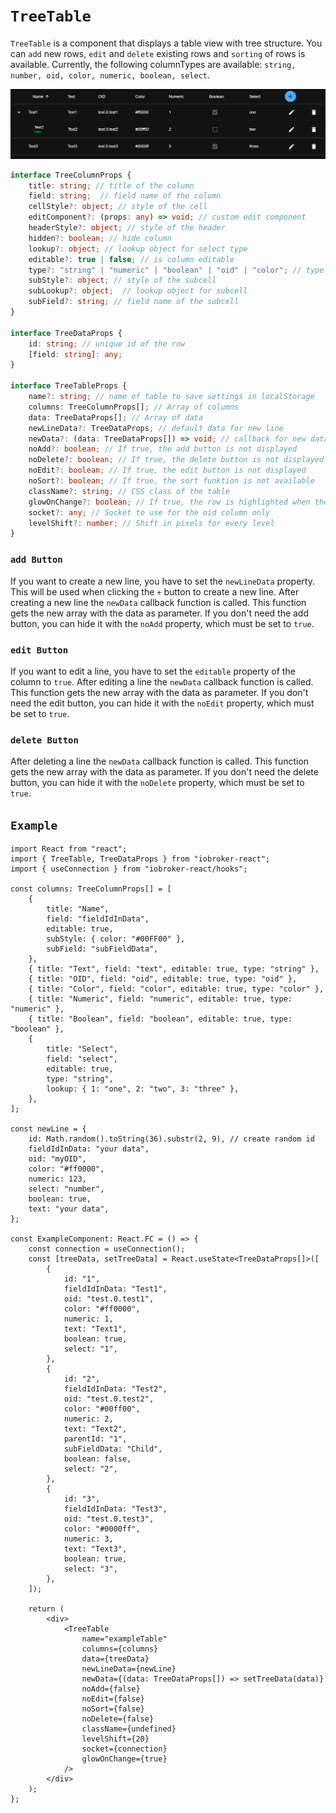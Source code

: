 # `TreeTable`

`TreeTable` is a component that displays a table view with tree structure.
You can `add` new rows, `edit` and `delete` existing rows and `sorting` of rows is available.
Currently, the following columnTypes are available: `string, number, oid, color, numeric, boolean, select`.

![TreeTable](../_images/TreeTable.png)
```ts
interface TreeColumnProps {
	title: string; // title of the column
	field: string;  // field name of the column
	cellStyle?: object; // style of the cell
	editComponent?: (props: any) => void; // custom edit component
	headerStyle?: object; // style of the header
	hidden?: boolean; // hide column
	lookup?: object; // lookup object for select type
	editable?: true | false; // is column editable
	type?: "string" | "numeric" | "boolean" | "oid" | "color"; // type of the column
	subStyle?: object; // style of the subcell
	subLookup?: object;  // lookup object for subcell
	subField?: string; // field name of the subcell
}

interface TreeDataProps {
	id: string; // unique id of the row
	[field: string]: any;
}

interface TreeTableProps {
	name?: string; // name of table to save settings in localStorage
	columns: TreeColumnProps[]; // Array of columns
	data: TreeDataProps[]; // Array of data
	newLineData?: TreeDataProps; // default data for new line
	newData?: (data: TreeDataProps[]) => void; // callback for new data
	noAdd?: boolean; // If true, the add button is not displayed
	noDelete?: boolean; // If true, the delete button is not displayed
	noEdit?: boolean; // If true, the edit button is not displayed
	noSort?: boolean; // If true, the sort funktion is not available
	className?: string; // CSS class of the table
	glowOnChange?: boolean; // If true, the row is highlighted when the value is changed
	socket?: any; // Socket to use for the oid column only
	levelShift?: number; // Shift in pixels for every level
}
```

### `add Button`
If you want to create a new line, you have to set the `newLineData` property. This will be used when clicking the `+` button to create a new line.
After creating a new line the `newData` callback function is called. This function gets the new array with the data as parameter.
If you don't need the add button, you can hide it with the `noAdd` property, which must be set to `true`.

### `edit Button`
If you want to edit a line, you have to set the `editable` property of the column to `true`.
After editing a line the `newData` callback function is called. This function gets the new array with the data as parameter.
If you don't need the edit button, you can hide it with the `noEdit` property, which must be set to `true`.

### `delete Button`
After deleting a line the `newData` callback function is called. This function gets the new array with the data as parameter.
If you don't need the delete button, you can hide it with the `noDelete` property, which must be set to `true`.

## `Example`
```tsx
import React from "react";
import { TreeTable, TreeDataProps } from "iobroker-react";
import { useConnection } from "iobroker-react/hooks";

const columns: TreeColumnProps[] = [
	{
		title: "Name",
		field: "fieldIdInData",
		editable: true,
		subStyle: { color: "#00FF00" },
		subField: "subFieldData",
	},
	{ title: "Text", field: "text", editable: true, type: "string" },
	{ title: "OID", field: "oid", editable: true, type: "oid" },
	{ title: "Color", field: "color", editable: true, type: "color" },
	{ title: "Numeric", field: "numeric", editable: true, type: "numeric" },
	{ title: "Boolean", field: "boolean", editable: true, type: "boolean" },
	{
		title: "Select",
		field: "select",
		editable: true,
		type: "string",
		lookup: { 1: "one", 2: "two", 3: "three" },
	},
];

const newLine = {
	id: Math.random().toString(36).substr(2, 9), // create random id
	fieldIdInData: "your data",
	oid: "myOID",
	color: "#ff0000",
	numeric: 123,
	select: "number",
	boolean: true,
	text: "your data",
};

const ExampleComponent: React.FC = () => {
	const connection = useConnection();
	const [treeData, setTreeData] = React.useState<TreeDataProps[]>([
		{
			id: "1",
			fieldIdInData: "Test1",
			oid: "test.0.test1",
			color: "#ff0000",
			numeric: 1,
			text: "Text1",
			boolean: true,
			select: "1",
		},
		{
			id: "2",
			fieldIdInData: "Test2",
			oid: "test.0.test2",
			color: "#00ff00",
			numeric: 2,
			text: "Text2",
			parentId: "1",
			subFieldData: "Child",
			boolean: false,
			select: "2",
		},
		{
			id: "3",
			fieldIdInData: "Test3",
			oid: "test.0.test3",
			color: "#0000ff",
			numeric: 3,
			text: "Text3",
			boolean: true,
			select: "3",
		},
	]);
  
	return (
		<div>
			<TreeTable
				name="exampleTable"
				columns={columns}
				data={treeData}
				newLineData={newLine}
				newData={(data: TreeDataProps[]) => setTreeData(data)}
				noAdd={false}
				noEdit={false}
				noSort={false}
				noDelete={false}
				className={undefined}
				levelShift={20}
				socket={connection}
				glowOnChange={true}
			/>
		</div>
	);
};
```

